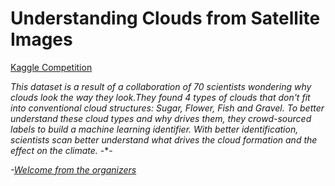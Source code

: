 # Understanding Clouds from Satellite Images
[Kaggle Competition](https://www.kaggle.com/c/understanding_cloud_organization/notebooks)

*This dataset is a result of a collaboration of 70 scientists wondering why clouds look the way they look.They found 4 types of clouds that don't fit into conventional cloud structures: Sugar, Flower, Fish and Gravel. To better understand these cloud types and why drives them, they crowd-sourced labels to build a machine learning identifier. With better identification, scientists scan better understand what drives the cloud formation and the effect on the climate.* -*-

*-[Welcome from the organizers](https://www.kaggle.com/c/understanding_cloud_organization/discussion/104536)*

